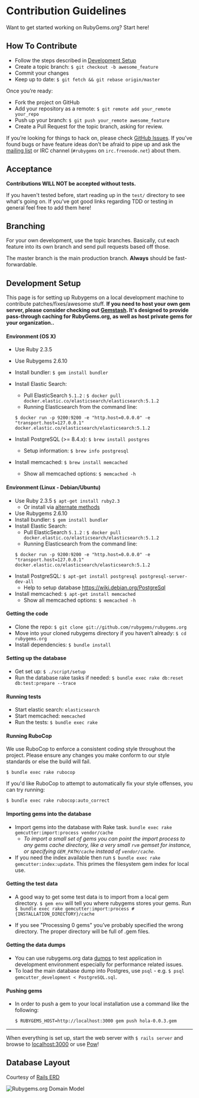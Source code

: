 Contribution Guidelines
=======================

Want to get started working on RubyGems.org? Start here!

How To Contribute
-----------------

* Follow the steps described in [Development Setup](#development-setup)
* Create a topic branch: `$ git checkout -b awesome_feature`
* Commit your changes
* Keep up to date: `$ git fetch && git rebase origin/master`

Once you’re ready:

* Fork the project on GitHub
* Add your repository as a remote: `$ git remote add your_remote your_repo`
* Push up your branch: `$ git push your_remote awesome_feature`
* Create a Pull Request for the topic branch, asking for review.

If you’re looking for things to hack on, please check
[GitHub Issues](https://github.com/rubygems/rubygems.org/issues). If you’ve
found bugs or have feature ideas don’t be afraid to pipe up and ask the
[mailing list](https://groups.google.com/group/rubygems-org) or IRC channel
(`#rubygems` on `irc.freenode.net`) about them.

Acceptance
----------

**Contributions WILL NOT be accepted without tests.**

If you haven't tested before, start reading up in the `test/` directory to see
what's going on. If you've got good links regarding TDD or testing in general
feel free to add them here!

Branching
---------

For your own development, use the topic branches. Basically, cut each
feature into its own branch and send pull requests based off those.

The master branch is the main production branch. **Always** should be
fast-forwardable.

Development Setup
-----------------

This page is for setting up Rubygems on a local development machine to
contribute patches/fixes/awesome stuff. **If you need to host your own
gem server, please consider checking out
[Gemstash](https://github.com/bundler/gemstash). It's designed to
provide pass-through caching for RubyGems.org, as well as host private
gems for your organization..**

#### Environment (OS X)

* Use Ruby 2.3.5
* Use Rubygems 2.6.10
* Install bundler: `$ gem install bundler`
* Install Elastic Search:
  * Pull ElasticSearch `5.1.2` : `$ docker pull docker.elastic.co/elasticsearch/elasticsearch:5.1.2`
  * Running Elasticsearch from the command line:
  ```
  $ docker run -p 9200:9200 -e "http.host=0.0.0.0" -e "transport.host=127.0.0.1" docker.elastic.co/elasticsearch/elasticsearch:5.1.2
  ```

* Install PostgreSQL (>= 8.4.x): `$ brew install postgres`
  * Setup information: `$ brew info postgresql`
* Install memcached: `$ brew install memcached`
  * Show all memcached options: `$ memcached -h`

#### Environment (Linux - Debian/Ubuntu)

* Use Ruby 2.3.5 `$ apt-get install ruby2.3`
  * Or install via [alternate methods](https://www.ruby-lang.org/en/downloads/)
* Use Rubygems 2.6.10
* Install bundler: `$ gem install bundler`
* Install Elastic Search:
  * Pull ElasticSearch `5.1.2` : `$ docker pull docker.elastic.co/elasticsearch/elasticsearch:5.1.2`
  * Running Elasticsearch from the command line:
  ```
  $ docker run -p 9200:9200 -e "http.host=0.0.0.0" -e "transport.host=127.0.0.1" docker.elastic.co/elasticsearch/elasticsearch:5.1.2
  ```
* Install PostgreSQL: `$ apt-get install postgresql postgresql-server-dev-all`
  * Help to setup database <https://wiki.debian.org/PostgreSql>
* Install memcached: `$ apt-get install memcached`
  * Show all memcached options: `$ memcached -h`

#### Getting the code

* Clone the repo: `$ git clone git://github.com/rubygems/rubygems.org`
* Move into your cloned rubygems directory if you haven’t already:
    `$ cd rubygems.org`
* Install dependencies:
    `$ bundle install`

#### Setting up the database

* Get set up: `$ ./script/setup`
* Run the database rake tasks if needed:
    `$ bundle exec rake db:reset db:test:prepare --trace`

#### Running tests

* Start elastic search: `elasticsearch`
* Start memcached: `memcached`
* Run the tests: `$ bundle exec rake`

#### Running RuboCop

We use RuboCop to enforce a consistent coding style throughout the project.
Please ensure any changes you make conform to our style standards or else the
build will fail.

    $ bundle exec rake rubocop

If you'd like RuboCop to attempt to automatically fix your style offenses, you
can try running:

    $ bundle exec rake rubocop:auto_correct

#### Importing gems into the database

* Import gems into the database with Rake task.
    `bundle exec rake gemcutter:import:process vendor/cache`
    * _To import a small set of gems you can point the import process to any
        gems cache directory, like a very small `rvm` gemset for instance, or
	specifying `GEM_PATH/cache` instead of `vendor/cache`._
* If you need the index available then run `$ bundle exec rake gemcutter:index:update`.
    This primes the filesystem gem index for local use.

#### Getting the test data

* A good way to get some test data is to import from a local gem directory.
`$ gem env` will tell you where rubygems stores your gems. Run
`$ bundle exec rake gemcutter:import:process #{INSTALLATION_DIRECTORY}/cache`

* If you see "Processing 0 gems" you’ve probably specified the wrong
directory. The proper directory will be full of .gem files.

#### Getting the data dumps
* You can use rubygems.org data [dumps](https://rubygems.org/pages/data) to test
application in development environment especially for performance related issues.
* To load the main database dump into Postgres, use `psql` - e.g. `$ psql gemcutter_development < PostgreSQL.sql`.

#### Pushing gems

* In order to push a gem to your local installation use a command like
    the following:

    ``` bash
    $ RUBYGEMS_HOST=http://localhost:3000 gem push hola-0.0.3.gem
    ```
---

When everything is set up, start the web server with `$ rails server` and browse to
[localhost:3000](http://localhost:3000) or use [Pow](http://pow.cx)!

Database Layout
---------------

Courtesy of [Rails ERD](https://voormedia.github.io/rails-erd/)

![Rubygems.org Domain Model](https://cdn.rawgit.com/rubygems/rubygems.org/master/doc/erd.svg)

